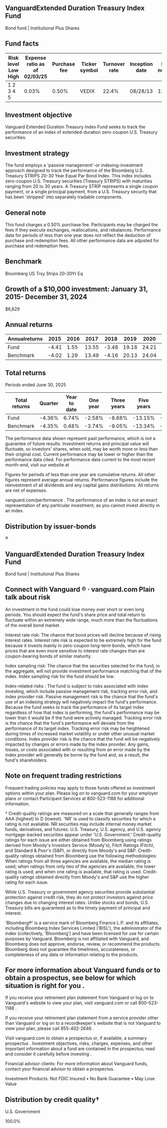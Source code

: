 ## VanguardExtended Duration Treasury Index Fund

Bond fund | Institutional Plus Shares

## Fund facts

| Risk level Low High   | Expense ratio as of 02/03/25   | Purchase fee   | Ticker symbol   | Turnover rate   | Inception date   |   Fund number |
|-----------------------|--------------------------------|----------------|-----------------|-----------------|------------------|---------------|
| 1 2 3 4 5             | 0.03%                          | 0.50%          | VEDIX           | 22.4%           | 08/28/13         |          1276 |

## Investment objective

Vanguard Extended Duration Treasury Index Fund seeks to track the performance of an index of extended-duration zero-coupon U.S. Treasury securities.

## Investment strategy

The fund employs a 'passive management'-or indexing-investment approach designed to track the performance of the Bloomberg U.S. Treasury STRIPS 20-30 Year Equal Par Bond Index. This index includes zero-coupon U.S. Treasury securities (Treasury STRIPS) with maturities ranging from 20 to 30 years. A Treasury STRIP represents a single coupon payment, or a single principal payment, from a U.S. Treasury security that has been 'stripped' into separately tradable components.

## General note

This fund charges a 0.50% purchase fee. Participants may be charged the fees if they execute exchanges, reallocations, and rebalances. Performance data for periods of less than one year does not reflect the deduction of purchase and redemption fees. All other performance data are adjusted for purchase and redemption fees.

## Benchmark

Bloomberg US Trsy Strips 20-30Yr Eq

## Growth of a $10,000 investment:  January 31, 2015-  December 31, 2024

$6,629

<!-- image -->

## Annual returns

<!-- image -->

| Annualreturns   |   2015 |   2016 |   2017 |   2018 |   2019 |   2020 |   2021 |   2022 |   2023 |   2024 |
|-----------------|--------|--------|--------|--------|--------|--------|--------|--------|--------|--------|
| Fund            |  -4.41 |   1.55 |  13.55 |  -3.48 |  19.18 |  24.21 |  -6.49 | -39.38 |   2.12 | -16.79 |
| Benchmark       |  -4.02 |   1.29 |  13.49 |  -4.16 |  20.13 |  24.04 |  -6.05 | -39.14 |   1.09 | -12.97 |

## Total returns

Periods ended June 30, 2025

| Total returns   | Quarter   | Year to date   | One year   | Three years   | Five years   | Ten years   |
|-----------------|-----------|----------------|------------|---------------|--------------|-------------|
| Fund            | -4.36%    | 6.74%          | -2.58%     | -8.68%        | -13.15%      | -1.12%      |
| Benchmark       | -4.35%    | 0.48%          | -3.74%     | -9.05%        | -13.34%      | -1.28%      |

The performance data shown represent past performance, which is not a guarantee of future results. Investment returns and principal value will fluctuate, so investors' shares, when sold, may be worth more or less than their original cost. Current performance may be lower or higher than the performance data cited. For performance data current to the most recent month-end, visit our website at

Figures for periods of less than one year are cumulative returns. All other figures represent average annual returns. Performance figures include the reinvestment of all dividends and any capital gains distributions. All returns are net of expenses.

vanguard.com/performance  . The performance of an index is not an exact representation of any particular investment, as you cannot invest directly in an index.

## Distribution by issuer-bonds

<!-- image -->

®

<!-- image -->

## VanguardExtended Duration Treasury Index Fund

Bond fund | Institutional Plus Shares

## Connect with Vanguard   ® ·    vanguard.com Plain talk about risk

An investment in the fund could lose money over short or even long periods. You should expect the fund's share price and total return to fluctuate within an extremely wide range, much more than the fluctuations of the overall bond market.

Interest rate risk: The chance that bond prices will decline because of rising interest rates. Interest rate risk is expected to be extremely high for the fund because it invests mainly in zero-coupon long-term bonds, which have prices that are even more sensitive to interest rate changes than are coupon-bearing bonds of similar maturity.

Index sampling risk: The chance that the securities selected for the fund, in the aggregate, will not provide investment performance matching that of the index. Index sampling risk for the fund should be low.

Index-related risks : The fund is subject to risks associated with index investing, which include passive management risk, tracking error risk, and index provider risk. Passive management risk is the chance that the fund's use of an indexing strategy will negatively impact the fund's performance. Because the fund seeks to track the performance of its target index regardless of how that index is performing, the fund's performance may be lower than it would be if the fund were actively managed. Tracking error risk is the chance that the fund's performance will deviate from the performance of its target index. Tracking error risk may be heightened during times of increased market volatility or under other unusual market conditions. Index provider risk is the chance that the fund will be negatively impacted by changes or errors made by the index provider. Any gains, losses, or costs associated with or resulting from an error made by the index provider will generally be borne by the fund and, as a result, the fund's shareholders.

## Note on frequent trading restrictions

Frequent trading policies may apply to those funds offered as investment options within your plan. Please log on to   vanguard.com for your employer plans or contact Participant Services at 800-523-1188 for additional information.

† Credit-quality ratings are measured on a scale that generally ranges from AAA (highest) to D (lowest). 'NR' is used to classify securities for which a rating is not available. NR securities may include internal money market funds, derivatives, and futures. U.S. Treasury, U.S. agency, and U.S. agency mortgage-backed securities appear under 'U.S. Government.' Credit-quality ratings for each issue are either obtained from Bloomberg using ratings derived from Moody's Investors Service (Moody's), Fitch Ratings (Fitch), and Standard &amp; Poor's (S&amp;P), or directly from Moody's and S&amp;P. Credit-quality ratings obtained from Bloomberg use the following methodologies: When ratings from all three agencies are available, the median rating is used; when ratings from only two of the agencies are available, the lower rating is used; and when one rating is available, that rating is used. Credit-quality ratings obtained directly from Moody's and S&amp;P use the higher rating for each issue.

While U.S. Treasury or government agency securities provide substantial protection against credit risk, they do not protect investors against price changes due to changing interest rates. Unlike stocks and bonds, U.S. Treasury bills are guaranteed as to the timely payment of principal and interest.

'Bloomberg®' is a service mark of Bloomberg Finance L.P. and its affiliates, including Bloomberg Index Services Limited ('BISL'), the administrator of the index (collectively, 'Bloomberg') and have been licensed for use for certain purposes by Vanguard. Bloomberg is not affiliated with Vanguard, and Bloomberg does not approve, endorse, review, or recommend the products. Bloomberg does not guarantee the timeliness, accurateness, or completeness of any data or information relating to the products.

## For more information about Vanguard funds or to obtain a prospectus, see below for which situation is right for you .

If you receive your retirement plan statement from Vanguard or log on to Vanguard's website to view your plan, visit vanguard.com or call 800-523-1188 .

If you receive your retirement plan statement from a service provider other than Vanguard or log on to a recordkeeper's website that is not Vanguard to view your plan, please call 855-402-2646 .

Visit vanguard.com to obtain a prospectus or, if available, a summary prospectus . Investment objectives, risks, charges, expenses, and other important information about a fund are contained in the prospectus; read and consider it carefully before investing .

Financial advisor clients: For more information about Vanguard funds, contact your financial advisor to obtain a prospectus.

Investment Products: Not FDIC Insured • No Bank Guarantee • May Lose Value

## Distribution by credit quality†

U.S. Government

100.0%

<!-- image -->